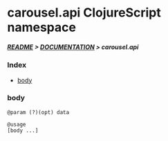 
# carousel.api ClojureScript namespace

##### [README](../../../README.md) > [DOCUMENTATION](../../COVER.md) > carousel.api

### Index

- [body](#body)

### body

```
@param (?)(opt) data
```

```
@usage
[body ...]
```